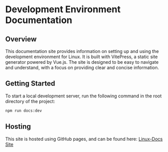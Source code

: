 # Development Environment Documentation

## Overview

This documentation site provides information on setting up and using the development environment for Linux. It is built with VitePress, a static site generator powered by Vue.js. The site is designed to be easy to navigate and understand, with a focus on providing clear and concise information.

## Getting Started

To start a local development server, run the following command in the root directory of the project:

```bash
npm run docs:dev
```

## Hosting

This site is hosted using GitHub pages, and can be found here:
[Linux-Docs Site](https://max-geller.github.io/linux-docs/)

